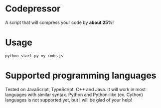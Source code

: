 # Codepressor

A script that will compress your code by **about 25%**!

# Usage

```python start.py my_code.js ```

# Supported programming languages

Tested on JavaScript, TypeScript, C++ and Java. It will work in most languages with similar syntax.
Python and Python-like (ex. Cython) languages is not supported yet, but I will be glad of your help!
